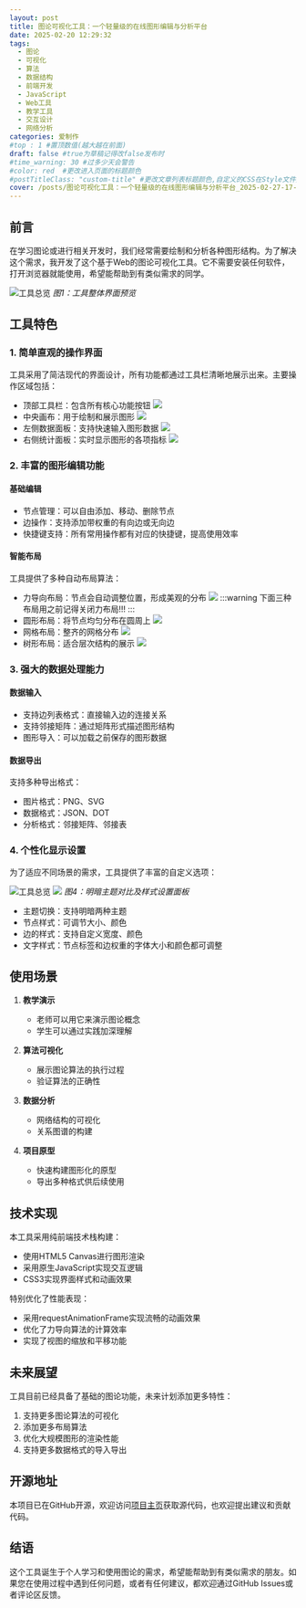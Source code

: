 ```yaml
---
layout: post
title: 图论可视化工具：一个轻量级的在线图形编辑与分析平台
date: 2025-02-20 12:29:32
tags: 
  - 图论
  - 可视化
  - 算法
  - 数据结构
  - 前端开发
  - JavaScript
  - Web工具
  - 教学工具
  - 交互设计
  - 网络分析
categories: 爱制作
#top : 1 #置顶数值(越大越在前面)
draft: false #true为草稿记得改false发布时
#time_warning: 30 #过多少天会警告
#color: red  #更改进入页面的标题颜色
#postTitleClass: "custom-title" #更改文章列表标题颜色,自定义的CSS在Style文件夹里index.scss
cover: /posts/图论可视化工具：一个轻量级的在线图形编辑与分析平台_2025-02-27-17-21-46.png
---
```

## 前言

在学习图论或进行相关开发时，我们经常需要绘制和分析各种图形结构。为了解决这个需求，我开发了这个基于Web的图论可视化工具。它不需要安装任何软件，打开浏览器就能使用，希望能帮助到有类似需求的同学。

![工具总览](/posts/图论可视化工具：一个轻量级的在线图形编辑与分析平台_2025-02-27-16-55-44.png)
*图1：工具整体界面预览*

## 工具特色

### 1. 简单直观的操作界面

工具采用了简洁现代的界面设计，所有功能都通过工具栏清晰地展示出来。主要操作区域包括：


- 顶部工具栏：包含所有核心功能按钮
![](/posts/图论可视化工具：一个轻量级的在线图形编辑与分析平台_2025-02-27-16-56-29.png)
- 中央画布：用于绘制和展示图形
![](/posts/图论可视化工具：一个轻量级的在线图形编辑与分析平台_2025-02-27-16-57-30.png)
- 左侧数据面板：支持快速输入图形数据
![](/posts/图论可视化工具：一个轻量级的在线图形编辑与分析平台_2025-02-27-16-57-44.png)
- 右侧统计面板：实时显示图形的各项指标
![](/posts/图论可视化工具：一个轻量级的在线图形编辑与分析平台_2025-02-27-16-57-54.png)

### 2. 丰富的图形编辑功能

#### 基础编辑
- 节点管理：可以自由添加、移动、删除节点
- 边操作：支持添加带权重的有向边或无向边
- 快捷键支持：所有常用操作都有对应的快捷键，提高使用效率

#### 智能布局
工具提供了多种自动布局算法：
- 力导向布局：节点会自动调整位置，形成美观的分布
![](/posts/QQ2025227-17157%20-small-square.gif)
:::warning 
下面三种布局用之前记得关闭力布局!!!
:::
- 圆形布局：将节点均匀分布在圆周上
![](/posts/图论可视化工具：一个轻量级的在线图形编辑与分析平台_2025-02-27-17-00-01.png)
- 网格布局：整齐的网格分布
![](/posts/图论可视化工具：一个轻量级的在线图形编辑与分析平台_2025-02-27-17-00-16.png)
- 树形布局：适合层次结构的展示
![](/posts/图论可视化工具：一个轻量级的在线图形编辑与分析平台_2025-02-27-17-00-30.png)

### 3. 强大的数据处理能力

#### 数据输入
- 支持边列表格式：直接输入边的连接关系
- 支持邻接矩阵：通过矩阵形式描述图形结构
- 图形导入：可以加载之前保存的图形数据

#### 数据导出
支持多种导出格式：
- 图片格式：PNG、SVG
- 数据格式：JSON、DOT
- 分析格式：邻接矩阵、邻接表

### 4. 个性化显示设置

为了适应不同场景的需求，工具提供了丰富的自定义选项：

![工具总览](/posts/图论可视化工具：一个轻量级的在线图形编辑与分析平台_2025-02-27-16-55-44.png)
![](/posts/图论可视化工具：一个轻量级的在线图形编辑与分析平台_2025-02-27-17-07-07.png)
*图4：明暗主题对比及样式设置面板*

- 主题切换：支持明暗两种主题
- 节点样式：可调节大小、颜色
- 边的样式：支持自定义宽度、颜色
- 文字样式：节点标签和边权重的字体大小和颜色都可调整

## 使用场景

1. **教学演示**
   - 老师可以用它来演示图论概念
   - 学生可以通过实践加深理解

2. **算法可视化**
   - 展示图论算法的执行过程
   - 验证算法的正确性

3. **数据分析**
   - 网络结构的可视化
   - 关系图谱的构建

4. **项目原型**
   - 快速构建图形化的原型
   - 导出多种格式供后续使用

## 技术实现

本工具采用纯前端技术栈构建：
- 使用HTML5 Canvas进行图形渲染
- 采用原生JavaScript实现交互逻辑
- CSS3实现界面样式和动画效果

特别优化了性能表现：
- 采用requestAnimationFrame实现流畅的动画效果
- 优化了力导向算法的计算效率
- 实现了视图的缩放和平移功能

## 未来展望

工具目前已经具备了基础的图论功能，未来计划添加更多特性：
1. 支持更多图论算法的可视化
2. 添加更多布局算法
3. 优化大规模图形的渲染性能
4. 支持更多数据格式的导入导出

## 开源地址

本项目已在GitHub开源，欢迎访问[项目主页](https://github.com/Nijika-jia/Graph-theory-tools)获取源代码，也欢迎提出建议和贡献代码。

## 结语

这个工具诞生于个人学习和使用图论的需求，希望能帮助到有类似需求的朋友。如果您在使用过程中遇到任何问题，或者有任何建议，都欢迎通过GitHub Issues或者评论区反馈。
